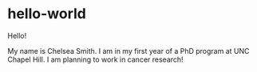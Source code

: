 # hello-world

Hello!

My name is Chelsea Smith. I am in my first year of a PhD program at UNC Chapel Hill. I am planning to work in cancer research!
